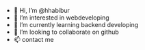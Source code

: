 - 👋 Hi, I’m @hhabibur
- 👀 I’m interested in webdeveloping
- 🌱 I’m currently learning backend developing
- 💞️ I’m looking to collaborate on github
- 📫 contact me

<!---
hhabibur/hhabibur is a ✨ special ✨ repository because its `README.md` (this file) appears on your GitHub profile.
You can click the Preview link to take a look at your changes.
--->

